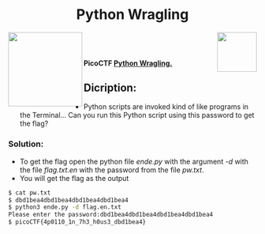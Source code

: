 <div align="center"> <h1> Python  Wragling</h1></div>
<img align = "right" src = "https://img.shields.io/badge/Points-10-blueviolet" width = 80>
<img align = "left" src = "https://img.shields.io/badge/Catagory-Genral%20Skills-yellow" width = 150>
<br><br> <h4>
PicoCTF <b><a href= "https://play.picoctf.org/practice/challenge/147?page=1"> Python Wragling. </a></b></h4>

## Dicription:
- Python scripts are invoked kind of like programs in the Terminal... Can you run this Python script using this password to get the flag?

### Solution: 

- To get the flag open the python file *ende.py* with the argument *-d* with the file *flag.txt.en* with the password from the file *pw.txt*. 
- You will get the flag as the output
```sh
$ cat pw.txt
$ dbd1bea4dbd1bea4dbd1bea4dbd1bea4
$ python3 ende.py -d flag.en.txt
Please enter the password:dbd1bea4dbd1bea4dbd1bea4dbd1bea4
$ picoCTF{4p0110_1n_7h3_h0us3_dbd1bea4}
```
